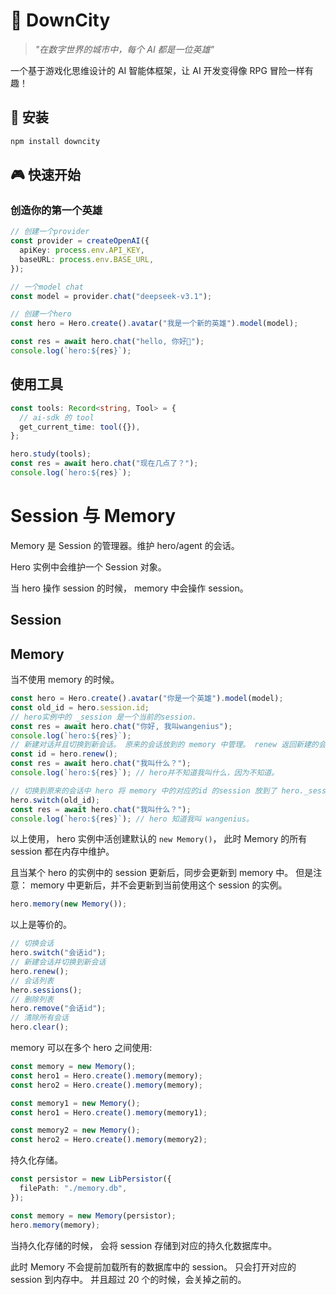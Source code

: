 # 🏰 DownCity

> _"在数字世界的城市中，每个 AI 都是一位英雄"_

一个基于游戏化思维设计的 AI 智能体框架，让 AI 开发变得像 RPG 冒险一样有趣！

## 🚀 安装

```bash
npm install downcity
```

## 🎮 快速开始

### 创造你的第一个英雄

```ts
// 创建一个provider
const provider = createOpenAI({
  apiKey: process.env.API_KEY,
  baseURL: process.env.BASE_URL,
});

// 一个model chat
const model = provider.chat("deepseek-v3.1");

// 创建一个hero
const hero = Hero.create().avatar("我是一个新的英雄").model(model);

const res = await hero.chat("hello, 你好👋");
console.log(`hero:${res}`);
```

## 使用工具

```typescript
const tools: Record<string, Tool> = {
  // ai-sdk 的 tool
  get_current_time: tool({}),
};

hero.study(tools);
const res = await hero.chat("现在几点了？");
console.log(`hero:${res}`);
```

# Session 与 Memory

Memory 是 Session 的管理器。维护 hero/agent 的会话。

Hero 实例中会维护一个 Session 对象。

当 hero 操作 session 的时候， memory 中会操作 session。

## Session

## Memory

当不使用 memory 的时候。

```typescript
const hero = Hero.create().avatar("你是一个英雄").model(model);
const old_id = hero.session.id;
// hero实例中的 _session 是一个当前的session.
const res = await hero.chat("你好, 我叫wangenius");
console.log(`hero:${res}`);
// 新建对话并且切换到新会话。 原来的会话放到的 memory 中管理。 renew 返回新建的会话id。
const id = hero.renew();
const res = await hero.chat("我叫什么？");
console.log(`hero:${res}`); // hero并不知道我叫什么，因为不知道。

// 切换到原来的会话中 hero 将 memory 中的对应的id 的session 放到了 hero._session 中。
hero.switch(old_id);
const res = await hero.chat("我叫什么？");
console.log(`hero:${res}`); // hero 知道我叫 wangenius。
```

以上使用， hero 实例中活创建默认的 `new Memory()`， 此时 Memory 的所有 session 都在内存中维护。

且当某个 hero 的实例中的 session 更新后，同步会更新到 memory 中。 但是注意： memory 中更新后，并不会更新到当前使用这个 session 的实例。

```ts
hero.memory(new Memory());
```

以上是等价的。

```ts
// 切换会话
hero.switch("会话id");
// 新建会话并切换到新会话
hero.renew();
// 会话列表
hero.sessions();
// 删除列表
hero.remove("会话id");
// 清除所有会话
hero.clear();
```

memory 可以在多个 hero 之间使用:

```ts
const memory = new Memory();
const hero1 = Hero.create().memory(memory);
const hero2 = Hero.create().memory(memory);
```

```ts
const memory1 = new Memory();
const hero1 = Hero.create().memory(memory1);

const memory2 = new Memory();
const hero2 = Hero.create().memory(memory2);
```

持久化存储。

```typescript
const persistor = new LibPersistor({
  filePath: "./memory.db",
});

const memory = new Memory(persistor);
hero.memory(memory);
```

当持久化存储的时候， 会将 session 存储到对应的持久化数据库中。

此时 Memory 不会提前加载所有的数据库中的 session。 只会打开对应的 session 到内存中。 并且超过 20 个的时候，会关掉之前的。
